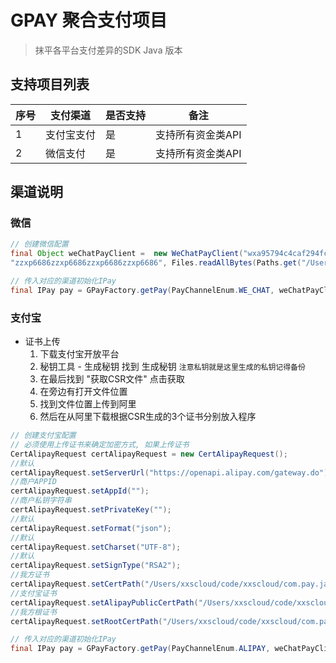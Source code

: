 # GPAY 聚合支付项目
> 抹平各平台支付差异的SDK Java 版本

## 支持项目列表
|  序号   | 支付渠道  | 是否支持 | 备注 |
|  ----  | ----  | ----  | ---- |
| 1  | 支付宝支付 | 是 | 支持所有资金类API |
| 2  | 微信支付 | 是 | 支持所有资金类API |


## 渠道说明
### 微信
```Java
// 创建微信配置
final Object weChatPayClient =  new WeChatPayClient("wxa95794c4caf294fc", "1555631301",
"zzxp6686zzxp6686zzxp6686zzxp6686", Files.readAllBytes(Paths.get("/Users/xxscloud/code/xxscloud/com.pay.java/wx.p12")));

// 传入对应的渠道初始化IPay
final IPay pay = GPayFactory.getPay(PayChannelEnum.WE_CHAT, weChatPayClient);
```

### 支付宝
- 证书上传
    1) 下载支付宝开放平台
    2) 秘钥工具 - 生成秘钥 找到 生成秘钥  `注意私钥就是这里生成的私钥记得备份`
    3) 在最后找到 "获取CSR文件" 点击获取
    4) 在旁边有打开文件位置
    5) 找到文件位置上传到阿里
    6) 然后在从阿里下载根据CSR生成的3个证书分别放入程序
```Java
// 创建支付宝配置 
// 必须使用上传证书来确定加密方式, 如果上传证书
CertAlipayRequest certAlipayRequest = new CertAlipayRequest();
//默认
certAlipayRequest.setServerUrl("https://openapi.alipay.com/gateway.do");
//商户APPID
certAlipayRequest.setAppId("");
//商户私钥字符串
certAlipayRequest.setPrivateKey("");
//默认
certAlipayRequest.setFormat("json");
//默认
certAlipayRequest.setCharset("UTF-8");
//默认
certAlipayRequest.setSignType("RSA2");
//我方证书
certAlipayRequest.setCertPath("/Users/xxscloud/code/xxscloud/com.pay.java/appCertPublicKey_2021001113639731.crt");
//支付宝证书
certAlipayRequest.setAlipayPublicCertPath("/Users/xxscloud/code/xxscloud/com.pay.java/alipayCertPublicKey_RSA2.crt");
//我方根证书
certAlipayRequest.setRootCertPath("/Users/xxscloud/code/xxscloud/com.pay.java/alipayRootCert.crt");

// 传入对应的渠道初始化IPay
final IPay pay = GPayFactory.getPay(PayChannelEnum.ALIPAY, weChatPayClient);
```

